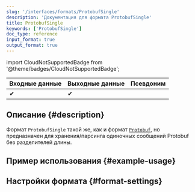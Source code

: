 ```yaml
---
slug: '/interfaces/formats/ProtobufSingle'
description: 'Документация для формата ProtobufSingle'
title: ProtobufSingle
keywords: ['ProtobufSingle']
doc_type: reference
input_format: true
output_format: true
---
```

import CloudNotSupportedBadge from '@theme/badges/CloudNotSupportedBadge';

<CloudNotSupportedBadge/>

| Входные данные | Выходные данные | Псевдоним |
|----------------|-----------------|-----------|
| ✔              | ✔               |           |

## Описание {#description}

Формат `ProtobufSingle` такой же, как и формат [`Protobuf`](./Protobuf.md), но предназначен для хранения/парсинга одиночных сообщений Protobuf без разделителей длины.

## Пример использования {#example-usage}

## Настройки формата {#format-settings}